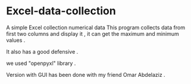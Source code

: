 # Excel-data-collection
A simple Excel collection numerical data 
This program collects data from first two columns and display it , it can get the maximum and minimum values .

It also has a good defensive .

we used "openpyxl" library .

Version with GUI has been done with my friend Omar Abdelaziz .
